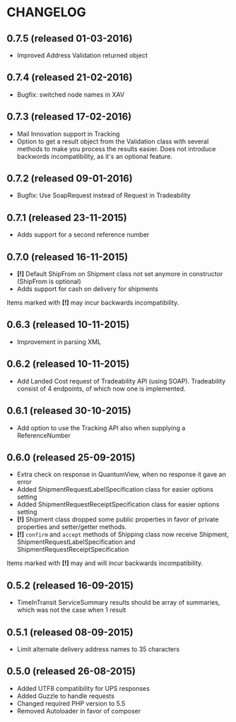 # CHANGELOG

## 0.7.5 (released 01-03-2016)

- Improved Address Validation returned object

## 0.7.4 (released 21-02-2016)

- Bugfix: switched node names in XAV

## 0.7.3 (released 17-02-2016)

- Mail Innovation support in Tracking    
- Option to get a result object from the Validation class with several methods to make you process the results easier. Does not introduce backwords incompatibility, as it's an optional feature.

## 0.7.2 (released 09-01-2016)

- Bugfix: Use SoapRequest instead of Request in Tradeability

## 0.7.1 (released 23-11-2015)

- Adds support for a second reference number

## 0.7.0 (released 16-11-2015)

- **[!]** Default ShipFrom on Shipment class not set anymore in constructor (ShipFrom is optional)
- Adds support for cash on delivery for shipments

Items marked with **[!]**  may incur backwards incompatibility.

## 0.6.3 (released 10-11-2015)

- Improvement in parsing XML

## 0.6.2 (released 10-11-2015)

- Add Landed Cost request of Tradeability API (using SOAP). Tradeability consist of 4 endpoints, of which now one is implemented.

## 0.6.1 (released 30-10-2015)

- Add option to use the Tracking API also when supplying a ReferenceNumber

## 0.6.0 (released 25-09-2015)

- Extra check on response in QuantumView, when no response it gave an error
- Added ShipmentRequestLabelSpecification class for easier options setting
- Added ShipmentRequestReceiptSpecification class for easier options setting
- **[!]** Shipment class dropped some public properties in favor of private properties and setter/getter methods.
- **[!]** `confirm` and `accept` methods of Shipping class now receive Shipment, ShipmentRequestLabelSpecification and
ShipmentRequestReceiptSpecification

Items marked with **[!]**  may and will incur backwards incompatibility.

## 0.5.2 (released 16-09-2015)

- TimeInTransit ServiceSummary results should be array of summaries, which was not the case when 1 result

## 0.5.1 (released 08-09-2015)

- Limit alternate delivery address names to 35 characters

## 0.5.0 (released 26-08-2015)

- Added UTF8 compatibility for UPS responses
- Added Guzzle to handle requests
- Changed required PHP version to 5.5
- Removed Autoloader in favor of composer
